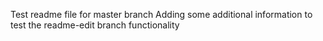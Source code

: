 Test readme file for master branch
Adding some additional information to test the readme-edit branch functionality
